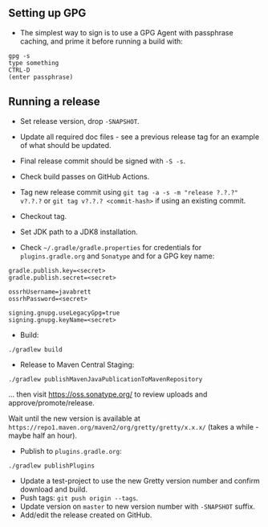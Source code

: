 ## Setting up GPG

- The simplest way to sign is to use a GPG Agent with passphrase caching, and prime it before running a build with:

```
gpg -s
type something
CTRL-D
(enter passphrase)
```

## Running a release

- Set release version, drop `-SNAPSHOT`.
- Update all required doc files - see a previous release tag for an example of what should be updated.
- Final release commit should be signed with `-S -s`.
- Check build passes on GitHub Actions.
- Tag new release commit using `git tag -a -s -m "release ?.?.?" v?.?.?` or `git tag v?.?.? <commit-hash>` if using an existing commit.
- Checkout tag.
- Set JDK path to a JDK8 installation.

- Check `~/.gradle/gradle.properties` for credentials for `plugins.gradle.org` and `Sonatype` and for a GPG key name:

```
gradle.publish.key=<secret>
gradle.publish.secret=<secret>

ossrhUsername=javabrett
ossrhPassword=<secret>

signing.gnupg.useLegacyGpg=true
signing.gnupg.keyName=<secret>
```

- Build:

```
./gradlew build
```

- Release to Maven Central Staging:

```
./gradlew publishMavenJavaPublicationToMavenRepository
```

... then visit https://oss.sonatype.org/ to review uploads and approve/promote/release.

Wait until the new version is available at `https://repo1.maven.org/maven2/org/gretty/gretty/x.x.x/` (takes a while - maybe half an hour).

- Publish to `plugins.gradle.org`:

```
./gradlew publishPlugins
```

- Update a test-project to use the new Gretty version number and confirm download and build.
- Push tags: `git push origin --tags`.
- Update version on `master` to new version number with `-SNAPSHOT` suffix.
- Add/edit the release created on GitHub.
